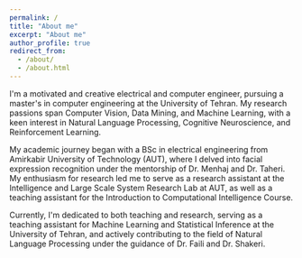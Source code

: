 ```yaml
---
permalink: /
title: "About me"
excerpt: "About me"
author_profile: true
redirect_from: 
  - /about/
  - /about.html
---
```

I'm a motivated and creative electrical and computer engineer, pursuing a master's in computer engineering at the University of Tehran. My research passions span Computer Vision, Data Mining, and Machine Learning, with a keen interest in Natural Language Processing, Cognitive Neuroscience, and Reinforcement Learning.<br />

My academic journey began with a BSc in electrical engineering from Amirkabir University of Technology (AUT), where I delved into facial expression recognition under the mentorship of Dr. Menhaj and Dr. Taheri. My enthusiasm for research led me to serve as a research assistant at the Intelligence and Large Scale System Research Lab at AUT, as well as a teaching assistant for the Introduction to Computational Intelligence Course.<br />

Currently, I'm dedicated to both teaching and research, serving as a teaching assistant for Machine Learning and Statistical Inference at the University of Tehran, and actively contributing to the field of Natural Language Processing under the guidance of Dr. Faili and Dr. Shakeri. 
